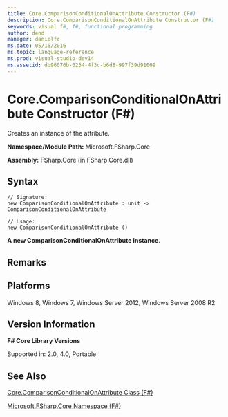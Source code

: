 ```yaml
---
title: Core.ComparisonConditionalOnAttribute Constructor (F#)
description: Core.ComparisonConditionalOnAttribute Constructor (F#)
keywords: visual f#, f#, functional programming
author: dend
manager: danielfe
ms.date: 05/16/2016
ms.topic: language-reference
ms.prod: visual-studio-dev14
ms.assetid: db96076b-6234-4f3c-b6d8-997f39d91009 
---
```


# Core.ComparisonConditionalOnAttribute Constructor (F#)

Creates an instance of the attribute.

**Namespace/Module Path:** Microsoft.FSharp.Core

**Assembly:** FSharp.Core (in FSharp.Core.dll)


## Syntax

```
// Signature:
new ComparisonConditionalOnAttribute : unit -> ComparisonConditionalOnAttribute

// Usage:
new ComparisonConditionalOnAttribute ()
```

**A new ComparisonConditionalOnAttribute instance.**
## Remarks

## Platforms
Windows 8, Windows 7, Windows Server 2012, Windows Server 2008 R2


## Version Information
**F# Core Library Versions**

Supported in: 2.0, 4.0, Portable




## See Also
[Core.ComparisonConditionalOnAttribute Class &#40;F&#35;&#41;](Core.ComparisonConditionalOnAttribute-Class-%5BFSharp%5D.md)

[Microsoft.FSharp.Core Namespace &#40;F&#35;&#41;](Microsoft.FSharp.Core-Namespace-%5BFSharp%5D.md)

